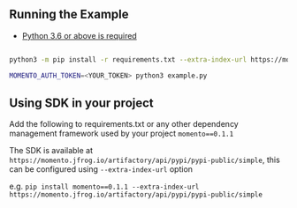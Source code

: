 ## Running the Example

- [Python 3.6 or above is required](https://www.python.org/downloads/)

```bash

python3 -m pip install -r requirements.txt --extra-index-url https://momento.jfrog.io/artifactory/api/pypi/pypi-public/simple

MOMENTO_AUTH_TOKEN=<YOUR_TOKEN> python3 example.py

```

## Using SDK in your project
Add the following to requirements.txt or any other dependency management framework used by your project
`momento==0.1.1`

The SDK is available at `https://momento.jfrog.io/artifactory/api/pypi/pypi-public/simple`, this can be configured using `--extra-index-url` option

e.g.
`pip install momento==0.1.1 --extra-index-url https://momento.jfrog.io/artifactory/api/pypi/pypi-public/simple`
